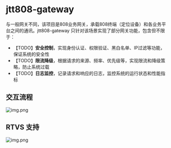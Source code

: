 # jtt808-gateway

与一般网关不同，该项目是808业务网关，承载808终端（定位设备）和各业务平台之间的通讯。jtt808-gateway 只针对该场景实现了部分网关功能，包含但不限于：

- 【TODO】**安全控制**，实现身份认证、权限验证、黑白名单、IP过滤等功能，保证系统的安全性
- 【TODO】**限流降级**，根据请求的来源、频率、优先级等，实现限流和降级策略，防止系统过载
- 【TODO】**日志监控**，记录请求和响应的日志，监控系统的运行状态和性能指标

## 交互流程
![img.png](http://cdn-0.plantuml.com/plantuml/png/SoWkIImgAStDuKeloYyjK7Y-k-FvwlNFroryFg6DIq71FLp1HbTN8I0diIGjloZNIY6vA3Mn9BLOeIIrA9TB0GYGjJtRlE9fMmzG60H2W2eKT7NjW6POAHIb5fQc5fT0fHAJIpBBWCO0fI0YG0P8ALWFI75nGNvUSIfKBYKLNNrgNWgGXZWAnPBS_B9KYDD0Ib2yzB9poxEvpN0lGQrAB2t9u49r42x7e3a4quQd-vjVRD-CRaD6AZ1yau21HZLhrirwihSNtPgS_EJ4aipyF5os868mCIynfx8uinZ8I05QMv1VL9APbuwa3wuMFVvnkXCkJvAl7804CE410000)

## RTVS 支持
![img.png](http://cdn-0.plantuml.com/plantuml/png/SoWkIImgAStDuKeloYyjK7YwRjwpwTlqd_QrFUtVz69vsyj54vzjRNo-efihA2GiM45Nrqx1FTnAmICa942XABMmDBMuXCiz72mUabgKQwLWK65fQ62e3wIC30ovG69WIP1kAo0Pm9MQby85jUpP_AKlrYzwsZ7znS8LnDY2C2YtE5qXCmN3PYC3KuILxk4WCKEW65nlQafciPM2TsgbbOA_SqIyVv2BQv2ddvj_VFIpdlONUzTu1VlxFLqtozCbDYOlB36dDDLA8Imp9JNVloWbjSWnEHkg1EfAX8b5gOafg2h1tdG04i2W1G00)

